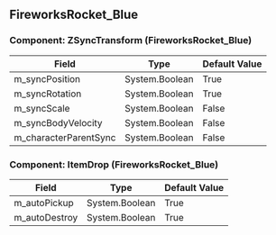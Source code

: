 ## FireworksRocket_Blue

### Component: ZSyncTransform (FireworksRocket_Blue)

|Field|Type|Default Value|
|-----|----|-------------|
|m_syncPosition|System.Boolean|True|
|m_syncRotation|System.Boolean|True|
|m_syncScale|System.Boolean|False|
|m_syncBodyVelocity|System.Boolean|False|
|m_characterParentSync|System.Boolean|False|

### Component: ItemDrop (FireworksRocket_Blue)

|Field|Type|Default Value|
|-----|----|-------------|
|m_autoPickup|System.Boolean|True|
|m_autoDestroy|System.Boolean|True|

